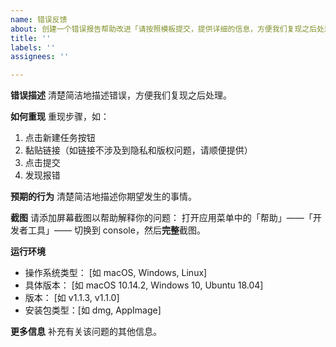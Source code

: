 ```yaml
---
name: 错误反馈
about: 创建一个错误报告帮助改进「请按照模板提交，提供详细的信息，方便我们复现之后处理」
title: ''
labels: ''
assignees: ''

---
```


<!--
反馈之前请搜索一下已有 issues 和 帮助文档，看是否有类似问题可以解决你的问题
按以下格式填写反馈信息，谢谢
-->

**错误描述**
清楚简洁地描述错误，方便我们复现之后处理。

**如何重现**
重现步骤，如：
1. 点击新建任务按钮
2. 黏贴链接（如链接不涉及到隐私和版权问题，请顺便提供）
3. 点击提交
4. 发现报错

**预期的行为**
清楚简洁地描述你期望发生的事情。

**截图**
请添加屏幕截图以帮助解释你的问题：
打开应用菜单中的「帮助」——「开发者工具」—— 切换到 console，然后**完整**截图。
<!-- Windows 和 Linux 版本默认隐藏了应用菜单，请使用键盘快捷键 Ctrl+Shift+I 打开「开发者工具」 -->

**运行环境**
 - 操作系统类型： [如 macOS, Windows, Linux]
 - 具体版本： [如 macOS 10.14.2, Windows 10, Ubuntu 18.04]
 - 版本： [如 v1.1.3, v1.1.0]
 - 安装包类型：[如 dmg, AppImage]

**更多信息**
补充有关该问题的其他信息。

